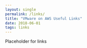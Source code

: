 ```yaml
---
layout: single
permalink: /links/
title: "VMware on AWS Useful Links"
date: 2018-06-01
tags: links
---
```


Placeholder for links